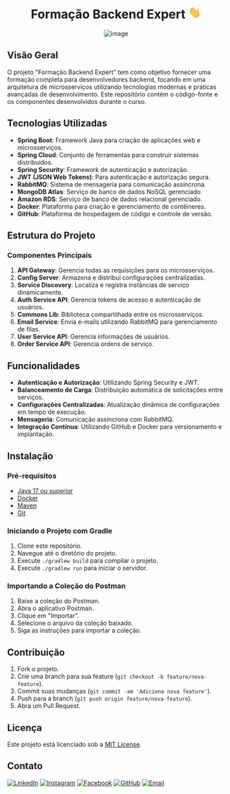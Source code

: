 <div>
<h1 align="center"> Formação Backend Expert <img src="https://github.com/ABSphreak/ABSphreak/blob/master/gifs/Hi.gif?raw=true" width="30px"></h2>
	
</div>

<p align="center">
  <img width="908" alt="image" src="https://github.com/ValdirCezar/Formacao-Backend-Expert/assets/58149445/47fbd128-e28a-4dc0-8cd6-3d34dac2189b">


## Visão Geral

O projeto "Formação Backend Expert" tem como objetivo fornecer uma formação completa para desenvolvedores backend, focando em uma arquitetura de microsserviços utilizando tecnologias modernas e práticas avançadas de desenvolvimento. Este repositório contém o código-fonte e os componentes desenvolvidos durante o curso.

## Tecnologias Utilizadas

- **Spring Boot**: Framework Java para criação de aplicações web e microsserviços.
- **Spring Cloud**: Conjunto de ferramentas para construir sistemas distribuídos.
- **Spring Security**: Framework de autenticação e autorização.
- **JWT (JSON Web Tokens)**: Para autenticação e autorização segura.
- **RabbitMQ**: Sistema de mensageria para comunicação assíncrona.
- **MongoDB Atlas**: Serviço de banco de dados NoSQL gerenciado.
- **Amazon RDS**: Serviço de banco de dados relacional gerenciado.
- **Docker**: Plataforma para criação e gerenciamento de contêineres.
- **GitHub**: Plataforma de hospedagem de código e controle de versão.

## Estrutura do Projeto

### Componentes Principais

1. **API Gateway**: Gerencia todas as requisições para os microsserviços.
2. **Config Server**: Armazena e distribui configurações centralizadas.
3. **Service Discovery**: Localiza e registra instâncias de serviço dinamicamente.
4. **Auth Service API**: Gerencia tokens de acesso e autenticação de usuários.
5. **Commons Lib**: Biblioteca compartilhada entre os microsserviços.
6. **Email Service**: Envia e-mails utilizando RabbitMQ para gerenciamento de filas.
7. **User Service API**: Gerencia informações de usuários.
8. **Order Service API**: Gerencia ordens de serviço.

## Funcionalidades

- **Autenticação e Autorização**: Utilizando Spring Security e JWT.
- **Balanceamento de Carga**: Distribuição automática de solicitações entre serviços.
- **Configurações Centralizadas**: Atualização dinâmica de configurações em tempo de execução.
- **Mensageria**: Comunicação assíncrona com RabbitMQ.
- **Integração Contínua**: Utilizando GitHub e Docker para versionamento e implantação.

## Instalação

### Pré-requisitos

- [Java 17 ou superior](https://www.oracle.com/java/technologies/javase-jdk17-downloads.html)
- [Docker](https://www.docker.com/get-started)
- [Maven](https://maven.apache.org/install.html)
- [Git](https://git-scm.com/book/en/v2/Getting-Started-Installing-Git)

### Iniciando o Projeto com Gradle

1. Clone este repositório.
2. Navegue até o diretório do projeto.
3. Execute `./gradlew build` para compilar o projeto.
4. Execute `./gradlew run` para iniciar o servidor.

### Importando a Coleção do Postman

1. Baixe a coleção do Postman.
2. Abra o aplicativo Postman.
3. Clique em "Importar".
4. Selecione o arquivo da coleção baixado.
5. Siga as instruções para importar a coleção.

## Contribuição

1. Fork o projeto.
2. Crie uma branch para sua feature (`git checkout -b feature/nova-feature`).
3. Commit suas mudanças (`git commit -am 'Adiciona nova feature'`).
4. Push para a branch (`git push origin feature/nova-feature`).
5. Abra um Pull Request.

## Licença

Este projeto está licenciado sob a [MIT License](LICENSE).

## Contato

[![LinkedIn](https://img.shields.io/badge/LinkedIn-0077B5?style=for-the-badge&logo=linkedin&logoColor=white)](http://www.linkedin.com/in/jo%C3%A3opaulo-damatamendes)
[![Instagram](https://img.shields.io/badge/Instagram-E4405F?style=for-the-badge&logo=instagram&logoColor=white)](https://www.instagram.com/jopaulomendes)
[![Facebook](https://img.shields.io/badge/Facebook-1877F2?style=for-the-badge&logo=facebook&logoColor=white)](https://www.facebook.com/jopaulomendes)
[![GitHub](https://img.shields.io/badge/GitHub-000?style=for-the-badge&logo=github&logoColor=white)](https://github.com/jopaulomendes)
[![Email](https://img.shields.io/badge/Email-D14836?style=for-the-badge&logo=gmail&logoColor=white)](jp_cbc@hotmail.com)

